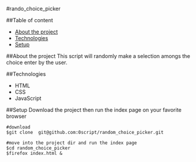 #rando_choice_picker

##Table of content
* [About the project](#about-the-project)
* [Technologies](#technologies)
* [Setup](#setup)

##About the project
  This script will randomly make a selection amongs the choice enter by the user.

##Technologies
* HTML
* CSS
* JavaScript

##Setup
  Download the project then run the index page on your favorite browser
  ```shell
  #download
  $git clone  git@github.com:0script/random_choice_picker.git
  
  #move into the project dir and run the index page
  $cd random_choice_picker
  $firefox index.html &
  ```
